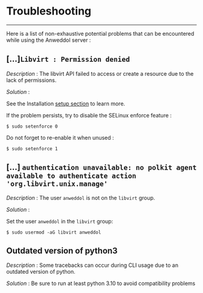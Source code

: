 # Troubleshooting

----

Here is a list of non-exhaustive potential problems that can be encountered while using the Anweddol server : 

## [...]`Libvirt : Permission denied`

*Description* : The libvirt API failed to access or create a resource due to the lack of permissions.

*Solution* : 

See the Installation [setup section](installation.md) to learn more.

If the problem persists, try to disable the SELinux enforce feature : 

```
$ sudo setenforce 0
```

Do not forget to re-enable it when unused : 

```
$ sudo setenforce 1
```

## [...] `authentication unavailable: no polkit agent available to authenticate action 'org.libvirt.unix.manage'`

*Description* : The user `anweddol` is not on the `libvirt` group.

*Solution* : 

Set the user `anweddol` in the `libvirt` group:

```
$ sudo usermod -aG libvirt anweddol
```

## Outdated version of python3

*Description* : Some tracebacks can occur during CLI usage due to an outdated version of python. 

*Solution* : Be sure to run at least python 3.10 to avoid compatibility problems
